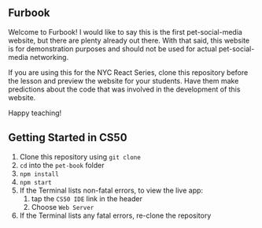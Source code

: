 ## Furbook
Welcome to Furbook! I would like to say this is the first pet-social-media website, but there are plenty already out there.
With that said, this website is for demonstration purposes and should not be used for actual pet-social-media networking.

If you are using this for the NYC React Series, clone this repository before the lesson and preview the website for your students. Have them make predictions about the code that was involved in the development of this website.

Happy teaching!

## Getting Started in CS50

1. Clone this repository using `git clone`
2. `cd` into the `pet-book` folder
3. `npm install`
4. `npm start`
5. If the Terminal lists non-fatal errors, to view the live app:
    1. tap the `CS50 IDE` link in the header
    2. Choose `Web Server`
6. If the Terminal lists any fatal errors, re-clone the repository
